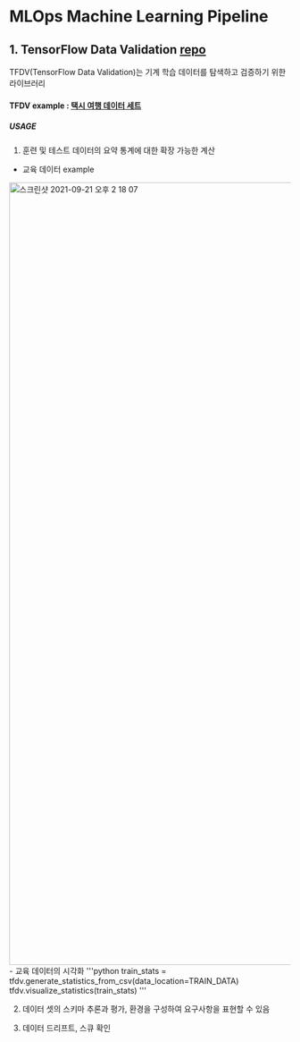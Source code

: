 # MLOps Machine Learning Pipeline

## 1. TensorFlow Data Validation [repo](https://github.com/tensorflow/data-validation)
TFDV(TensorFlow Data Validation)는 기계 학습 데이터를 탐색하고 검증하기 위한 라이브러리

#### TFDV example : [택시 여행 데이터 세트](https://data.cityofchicago.org/Transportation/Taxi-Trips/wrvz-psew)
##### USAGE
1. 훈련 및 테스트 데이터의 요약 통계에 대한 확장 가능한 계산
- 교육 데이터 example
<img width="1400" alt="스크린샷 2021-09-21 오후 2 18 07" src="https://user-images.githubusercontent.com/45285053/134116002-d3a02ed4-57a1-4cd4-9330-e88e4fd4ae4b.png">
- 교육 데이터의 시각화
'''python
train_stats = tfdv.generate_statistics_from_csv(data_location=TRAIN_DATA)
tfdv.visualize_statistics(train_stats)
'''


2. 데이터 셋의 스키마 추론과 평가, 환경을 구성하여 요구사항을 표현할 수 있음

3. 데이터 드리프트, 스큐 확인
